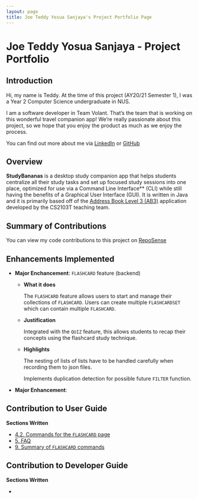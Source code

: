 ```yaml
---
layout: page
title: Joe Teddy Yosua Sanjaya's Project Portfolio Page
---
```


# Joe Teddy Yosua Sanjaya - Project Portfolio

## Introduction
Hi, my name is Teddy. At the time of this project (AY20/21 Semester 1), I was a Year 2 Computer Science undergraduate in NUS.

I am a software developer in Team Volant. That’s the team that is working on this wonderful travel companion app! We’re really passionate about this project, so we hope that you enjoy the product as much as we enjoy the process.

You can find out more about me via [LinkedIn](https://www.linkedin.com/in/joeteddyyosuasanjaya/) or [GitHub](https://github.com/cupofjoee)

## Overview
**StudyBananas** is a desktop study companion app that helps students centralize all their study tasks and set up focused study sessions into one place, optimized for use via a Command Line Interface** (CLI) while still having the benefits of a Graphical User Interface (GUI). It is written in Java and it is primarily based off of the [Address Book Level 3 (AB3)](https://github.com/nus-cs2103-AY1920S1/addressbook-level3) application developed by the CS2103T teaching team.

## Summary of Contributions

You can view my code contributions to this project on [RepoSense](https://nus-cs2103-ay2021s1.github.io/tp-dashboard/#breakdown=true&search=cupofjoee&sort=groupTitle&sortWithin=title&since=2020-08-14&timeframe=commit&mergegroup=&groupSelect=groupByRepos&checkedFileTypes=docs~functional-code~test-code~other&tabOpen=true&until=2020-11-09&tabType=authorship&tabAuthor=cupofjoee&tabRepo=AY2021S1-CS2103T-F12-2%2Ftp%5Bmaster%5D&authorshipIsMergeGroup=false&authorshipFileTypes=docs~functional-code~test-code~other)

## Enhancements Implemented

* **Major Enchancement**: `FLASHCARD` feature (backend)

  * **What it does**   
    
    The `FLASHCARD` feature allows users to start and manage their collections of `FLASHCARD`. Users can create multiple `FLASHCARDSET` which can contain multiple `FLASHCARD`.

  * **Justification**
    
    Integrated with the `QUIZ` feature, this allows students to recap their concepts using the flashcard study technique.

  * **Highlights**
    
    The nesting of lists of lists have to be handled carefully when recording them to json files.

    Implements duplication detection for possible future `FILTER` function.

* **Major Enhancement**: 

## Contribution to User Guide

**Sections Written**

* [4.2. Commands for the `FLASHCARD` page](https://ay2021s1-cs2103t-f12-2.github.io/tp/UserGuide.html#32-commands-for-the-flashcard-page-teddy)
* [5. FAQ](https://ay2021s1-cs2103t-f12-2.github.io/tp/UserGuide.html#4-faq-teddy)
* [9. Summary of `FLASHCARD` commands](https://ay2021s1-cs2103t-f12-2.github.io/tp/UserGuide.html#flashcard-commands-teddy)

## Contribution to Developer Guide

**Sections Written**

* 
